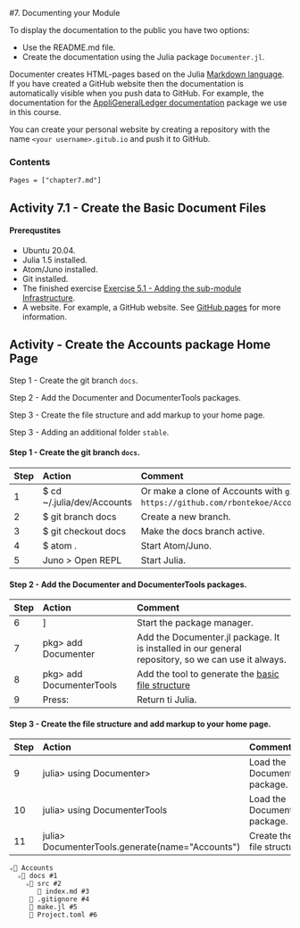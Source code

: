 
#7. Documenting your Module

To display the documentation to the public you have two options:
- Use the README.md file.
- Create the documentation using the Julia package `Documenter.jl`.

Documenter creates HTML-pages based on the Julia [Markdown language](https://docs.julialang.org/en/v1/stdlib/Markdown/). If you have created a GitHub website then the documentation is automatically visible when you push data to GitHub. For example, the documentation for the [AppliGeneralLedger documentation](https://www.appligate.nl/AppliGeneralLedger.jl/) package we use in this course.

You can create your personal website by creating a repository with the name `<your username>.gitub.io` and push it to GitHub.

### Contents

```@contents
Pages = ["chapter7.md"]
```


## Activity 7.1 - Create the Basic Document Files

#### Prerequstites
- Ubuntu 20.04.
- Julia 1.5 installed.
- Atom/Juno installed.
- Git installed.
- The finished exercise [Exercise 5.1 - Adding the sub-module Infrastructure](../chapter5/index.html#Exercise-5.1-Adding-the-Sub-module-Infrastructure.-1).
- A website. For example, a GitHub website. See [GitHub pages](https://pages.github.com/) for more information.


## Activity - Create the Accounts package Home Page
Step 1 - Create the git branch `docs`.

Step 2 - Add the Documenter and DocumenterTools packages.

Step 3 - Create the file structure and add markup to your home page.

Step 3 - Adding an additional folder `stable`.

#### Step 1 - Create the git branch `docs`.

Step | Action | Comment |
| :--- | :--- | :--- |
| 1 | $ cd ~/.julia/dev/Accounts | Or make a clone of Accounts with `git clone https://github.com/rbontekoe/Accounts.jl.git`. |
| 2 | $ git branch docs | Create a new branch. |
| 3 | $ git checkout docs | Make the docs branch active. |
| 4 | $ atom . | Start Atom/Juno. |
| 5 | Juno > Open REPL | Start Julia. |

#### Step 2 - Add the Documenter and DocumenterTools packages.

Step | Action | Comment |
| :--- | :--- | :--- |
| 6 | ] | Start the package manager. |
| 7 | pkg> add Documenter | Add the Documenter.jl package. It is installed in our general repository, so we can use it always. |
| 8 | pkg> add DocumenterTools | Add the tool to generate the [basic file structure](https://juliadocs.github.io/Documenter.jl/stable/) |
| 9 | Press: <BackSpace> | Return ti Julia. |

#### Step 3 - Create the file structure and add markup to your home page.
Step | Action | Comment |
| :--- | :--- | :--- |
| 9 | julia> using Documenter> | Load the Documenter package. |
| 10 | julia> using DocumenterTools | Load the DocumenterTools package. |
| 11 | julia> DocumenterTools.generate(name="Accounts") | Create the basic file structure. |

```
ᵥ📁 Accounts
  ᵥ📁 docs #1
    ᵥ📁 src #2
       📄 index.md #3
     📄 .gitignore #4
     📄 make.jl #5
     📄 Project.toml #6
```
